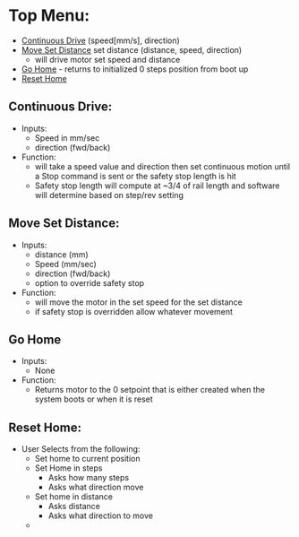 # Top Menu:
- [Continuous Drive](#continuous-drive) (speed[mm/s], direction)
- [Move Set Distance](#move-set-distance) set distance (distance, speed, direction)
	- will drive motor set speed and distance
- [Go Home](#go-home) - returns to initialized 0 steps position from boot up
- [Reset Home](#reset-home)
## Continuous Drive:
- Inputs:
	- Speed in mm/sec
	- direction (fwd/back)
- Function:
	- will take a speed value and direction then set continuous motion until a Stop command is sent or the safety stop length is hit
	- Safety stop length will compute at ~3/4 of rail length and software will determine based on step/rev setting

## Move Set Distance:
 - Inputs:
	 - distance (mm)
	- Speed (mm/sec)
	- direction (fwd/back)
	- option to override safety stop
- Function:
	- will move the motor in the set speed for the set distance 
	- if safety stop is overridden allow whatever movement
## Go Home
- Inputs:
	- None
- Function:
	- Returns motor to the 0 setpoint that is either created when the system boots or when it is reset
## Reset Home:
- User Selects from the following:
	- Set home to current position
	- Set Home in steps
		- Asks how many steps
		- Asks what direction move
	- Set home in distance
		- Asks distance
		- Asks what direction to move
	-
